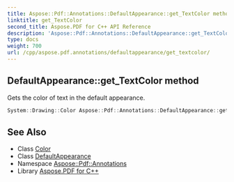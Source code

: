 ```yaml
---
title: Aspose::Pdf::Annotations::DefaultAppearance::get_TextColor method
linktitle: get_TextColor
second_title: Aspose.PDF for C++ API Reference
description: 'Aspose::Pdf::Annotations::DefaultAppearance::get_TextColor method. Gets the color of text in the default appearance in C++.'
type: docs
weight: 700
url: /cpp/aspose.pdf.annotations/defaultappearance/get_textcolor/
---
```

## DefaultAppearance::get_TextColor method


Gets the color of text in the default appearance.

```cpp
System::Drawing::Color Aspose::Pdf::Annotations::DefaultAppearance::get_TextColor() const
```

## See Also

* Class [Color](../../../system.drawing/color/)
* Class [DefaultAppearance](../)
* Namespace [Aspose::Pdf::Annotations](../../)
* Library [Aspose.PDF for C++](../../../)
